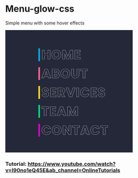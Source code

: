 # Menu-glow-css
Simple menu with some hover effects

<img src="CSS Creative Menu/gifs/Menu glow.gif" style="width: 400px"> 

### Tutorial: https://www.youtube.com/watch?v=I90no1eQ45E&ab_channel=OnlineTutorials
